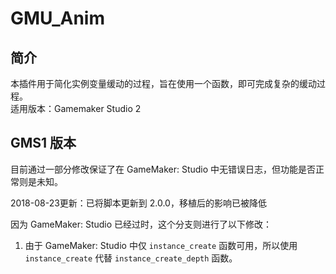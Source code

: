 GMU_Anim
=====
简介
-----
本插件用于简化实例变量缓动的过程，旨在使用一个函数，即可完成复杂的缓动过程。<br>
适用版本：Gamemaker Studio 2

## GMS1 版本

目前通过一部分修改保证了在 GameMaker: Studio 中无错误日志，但功能是否正常则是未知。

2018-08-23更新：已将脚本更新到 2.0.0，移植后的影响已被降低

因为 GameMaker: Studio 已经过时，这个分支则进行了以下修改：

1. 由于 GameMaker: Studio 中仅 `instance_create` 函数可用，所以使用 `instance_create` 代替 `instance_create_depth` 函数。